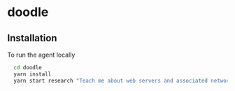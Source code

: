 # doodle

## Installation

To run the agent locally

```bash
  cd doodle
  yarn install
  yarn start research "Teach me about web servers and associated networking models used."
```
